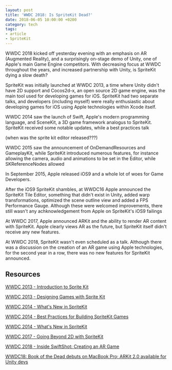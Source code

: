 ```yaml
---
layout: post
title: 'WWDC 2018: Is SpriteKit Dead?'
date: 2018-06-05 10:00:00 +0200
category: tech
tags:
- article
- SpriteKit
---
```


WWDC 2018 kicked off yesterday evening with an emphasis on AR (Augmented Reality), and a surprisingly on-stage demo of Unity, one of Apple's main Game Engine competitors. With decreasing focus at WWDC throughout the years, and increased partnership with Unity, is SpriteKit dying a slow death?

SpriteKit was initially launched at WWDC 2013, a time where Unity didn't have 2D support and Cocos2d-x, an open source 2D game engine, was the main tool used for developing games for iOS. SpriteKit had two separate talks, and developers (including myself) were really enthusiastic about developing games for iOS using Apple technologies within Xcode itself.

WWDC 2014 saw the launch of Swift, Apple's modern programming language, and SceneKit, a 3D game framework analogus to SpriteKit. SpriteKit received some notable updates, while a best practices talk

(when was the sprite kit editor released???)

WWDC 2015 saw the announcement of OnDemandResources and GameplayKit, while SpriteKit introduced numerous features, for instance allowing the camera, audio and animations to be set in the Editor, while SKReferenceNodes allowed

In September 2015, Apple released iOS9 and a whole lot of woes for Game Developers.


After the iOS9 SpriteKit shambles, at WWDC16 Apple announced the SpriteKit Tile Editor, something that didn't exist in Unity, added warp transformations, optimized the scene outline view and added a FPS Performance Gauge. Although these were welcomed improvements, there still wasn't any achknowledgement from Apple on SpriteKit's iOS9 failings

At WWDC 2017, Apple announced ARKit and the ability to render AR content with SpriteKit. Apple clearly views AR as the future, but SpriteKit itself didn't receive any new features.

At WWDC 2018, SpriteKit wasn't even scheduled as a talk. Although there was a discussion on the creation of an AR game using Apple technologies, for the second year in a row, there was no new features for SpriteKit announced.

## Resources

[WWDC 2013 - Introduction to Sprite Kit](https://developer.apple.com/videos/play/wwdc2013/502/)

[WWDC 2013 - Designing Games with Sprite Kit](https://developer.apple.com/videos/play/wwdc2013/503/)

[WWDC 2014 - What's New in SpriteKit](https://developer.apple.com/videos/play/wwdc2014/606/)

[WWDC 2014 - Best Practices for Building SpriteKit Games](https://developer.apple.com/videos/play/wwdc2014/608/)

[WWDC 2014 - What's New in SpriteKit](https://developer.apple.com/videos/play/wwdc2014/606/)

[WWDC 2017 - Going Beyond 2D with SpriteKit](https://developer.apple.com/videos/play/wwdc2017/609/)

[WWDC 2018 - Inside SwiftShot: Creating an AR Game](https://developer.apple.com/videos/play/wwdc2018/605/)

[WWDC18: Book of the Dead debuts on MacBook Pro; ARKit 2.0 available for Unity devs](https://blogs.unity3d.com/2018/06/05/wwdc18-book-of-the-dead-debuts-on-macbook-pro-arkit-2-0-available-for-unity-devs/)
